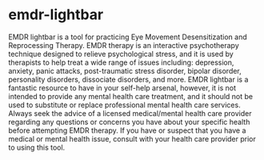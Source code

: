 # emdr-lightbar
EMDR lightbar is a tool for practicing Eye Movement Desensitization and Reprocessing Therapy. EMDR therapy is an interactive psychotherapy technique designed to relieve psychological stress, and it is used by therapists to help treat a wide range of  issues including: depression, anxiety, panic attacks, post-traumatic stress disorder, bipolar disorder, personality disorders, dissociate disorders, and more.  EMDR lightbar is a fantastic resource to have in your self-help arsenal, however, it is not intended to provide any mental health care treatment, and it should not be used to substitute or replace professional mental health care services.  Always seek the advice of a licensed medical/mental health care provider regarding any questions or concerns you have about your specific health before attempting EMDR therapy. If you have or suspect that you have a medical or mental health issue, consult with your health care provider prior to using this tool. 
